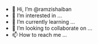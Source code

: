 - 👋 Hi, I’m @ramzishaiban
- 👀 I’m interested in ...
- 🌱 I’m currently learning ...
- 💞️ I’m looking to collaborate on ...
- 📫 How to reach me ...

<!---
ramzishaiban/ramzishaiban is a ✨ special ✨ repository because its `README.md` (this file) appears on your GitHub profile.
You can click the Preview link to take a look at your changes.
--->
